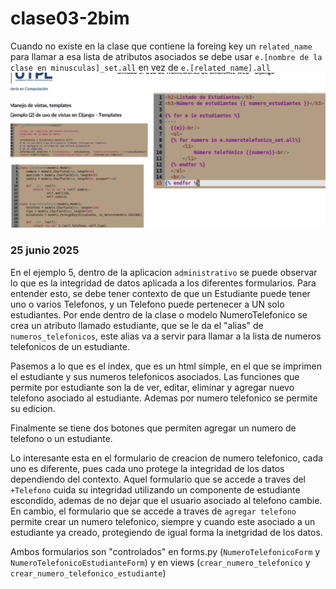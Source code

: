 # clase03-2bim

Cuando no existe en la clase que contiene la foreing key un `related_name` para llamar a esa lista de atributos asociados se debe usar `e.[nombre de la clase en minusculas]_set.all` en vez de `e.[related_name].all`
![Set all](setall.png)

### 25 junio 2025

En el ejemplo 5, dentro de la aplicacion `administrativo` se puede observar lo que es la integridad de datos aplicada a los diferentes formularios.
Para entender esto, se debe tener contexto de que un Estudiante puede tener uno o varios Telefonos, y un Telefono puede pertenecer a UN solo estudiantes. Por ende dentro de la clase o modelo NumeroTelefonico se crea un atributo llamado estudiante, que se le da el "alias" de `numeros_telefonicos`, este alias va a servir para llamar a la lista de numeros telefonicos de un estudiante.

Pasemos a lo que es el index, que es un html simple, en el que se imprimen el estudiante y sus numeros telefonicos asociados. Las funciones que permite por estudiante son la de ver, editar, eliminar y agregar nuevo telefono asociado al estudiante. Ademas por numero telefonico se permite su edicion.

Finalmente se tiene dos botones que permiten agregar un numero de telefono o un estudiante. 

Lo interesante esta en el formulario de creacion de numero telefonico, cada uno es diferente, pues cada uno protege la integridad de los datos dependiendo del contexto. Aquel formulario que se accede a traves del `+Telefono` cuida su integridad utilizando un componente de estudiante escondido, ademas de no dejar que el usuario asociado al telefono cambie. En cambio, el formulario que se accede a traves de `agregar telefono` permite crear un numero telefonico, siempre y cuando este asociado a un estudiante ya creado, protegiendo de igual forma la inetgridad de los datos. 

Ambos formularios son "controlados" en forms.py (`NumeroTelefonicoForm` y `NumeroTelefonicoEstudianteForm`) y en views (`crear_numero_telefonico` y `crear_numero_telefonico_estudiante`)